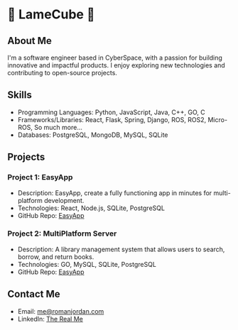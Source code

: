 # 👻 LameCube 👻

## About Me

I'm a software engineer based in CyberSpace, with a passion for building innovative and impactful products. I enjoy exploring new technologies and contributing to open-source projects.

## Skills

- Programming Languages: Python, JavaScript, Java, C++, GO, C
- Frameworks/Libraries: React, Flask, Spring, Django, ROS, ROS2, Micro-ROS, So much more...
- Databases: PostgreSQL, MongoDB, MySQL, SQLite

## Projects

### Project 1: EasyApp

- Description: EasyApp, create a fully functioning app in minutes for multi-platform development.
- Technologies: React, Node.js, SQLite, PostgreSQL
- GitHub Repo: [EasyApp](https://github.com/lamecube/App)

### Project 2: MultiPlatform Server

- Description: A library management system that allows users to search, borrow, and return books.
- Technologies: GO, MySQL, SQLite, PostgreSQL
- GitHub Repo: [EasyApp](https://github.com/lamecube/App)

## Contact Me

- Email: me@romanjordan.com
- LinkedIn: [The Real Me](https://www.linkedin.com/in/romancjordan/)
